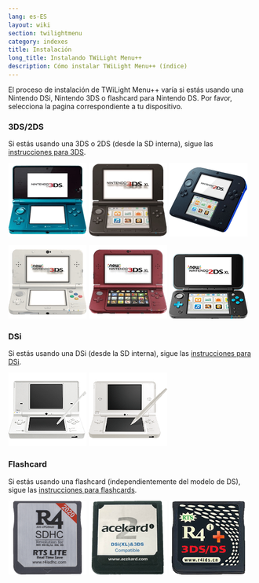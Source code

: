 ```yaml
---
lang: es-ES
layout: wiki
section: twilightmenu
category: indexes
title: Instalación
long_title: Instalando TWiLight Menu++
description: Cómo instalar TWiLight Menu++ (índice)
---
```


El proceso de instalación de TWiLight Menu++ varía si estás usando una Nintendo DSi, Nintendo 3DS o flashcard para Nintendo DS. Por favor, selecciona la pagina correspondiente a tu dispositivo.

### 3DS/2DS
Si estás usando una 3DS o 2DS (desde la SD interna), sigue las [instrucciones para 3DS](installing-3ds).

[![Nintendo 3DS](/assets/images/consoles/old3ds.png)](installing-3ds) [![Nintendo 3DS XL](/assets/images/consoles/old3dsxl.png)](installing-3ds) [![Nintendo 2DS](/assets/images/consoles/2ds.png)](installing-3ds)

[![New Nintendo 3DS](/assets/images/consoles/new3ds.png)](installing-3ds) [![New Nintendo 3DS XL](/assets/images/consoles/new3dsxl.png)](installing-3ds) [![New Nintendo 2DS XL](/assets/images/consoles/new2dsxl.png)](installing-3ds)

### DSi
Si estás usando una DSi (desde la SD interna), sigue las [instrucciones para DSi](installing-dsi).

[![Nintendo DSi](/assets/images/consoles/dsi.png)](installing-dsi) [![Nintendo DSi XL](/assets/images/consoles/dsixl.png)](installing-dsi)

### Flashcard
Si estás usando una flashcard (independientemente del modelo de DS), sigue las [instrucciones para flashcards](installing-flashcard).

[![Flashcard de r4isdhc.com](/assets/images/consoles/r4isdhc.com.png)](installing-flashcard) [![Flashcard Acekard2i](/assets/images/consoles/acekard2i.png)](installing-flashcard) [![Flashcard R4i Gold 3DS Plus](/assets/images/consoles/r4igold3dsplus.png)](installing-flashcard)
